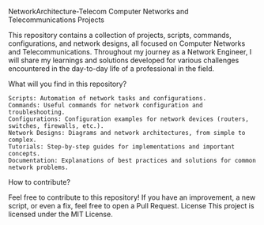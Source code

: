 NetworkArchitecture-Telecom
Computer Networks and Telecommunications Projects

This repository contains a collection of projects, scripts, commands, configurations, and network designs, all focused on Computer Networks and Telecommunications. Throughout my journey as a Network Engineer, I will share my learnings and solutions developed for various challenges encountered in the day-to-day life of a professional in the field.

What will you find in this repository?


    Scripts: Automation of network tasks and configurations.
    Commands: Useful commands for network configuration and troubleshooting.
    Configurations: Configuration examples for network devices (routers, switches, firewalls, etc.).
    Network Designs: Diagrams and network architectures, from simple to complex.
    Tutorials: Step-by-step guides for implementations and important concepts.
    Documentation: Explanations of best practices and solutions for common network problems.

How to contribute?

Feel free to contribute to this repository! If you have an improvement, a new script, or even a fix, feel free to open a Pull Request.
License
This project is licensed under the MIT License.
